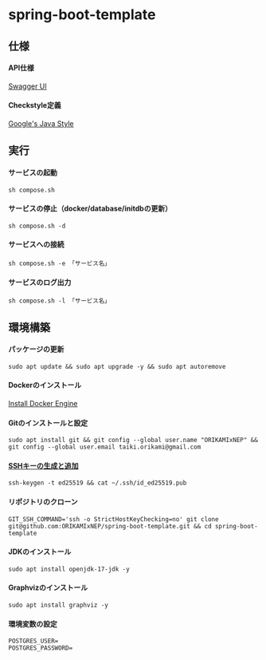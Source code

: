 # spring-boot-template

## 仕様

#### API仕様

[Swagger UI](http://localhost:8080/swagger-ui/index.html)

#### Checkstyle定義

[Google's Java Style](https://github.com/checkstyle/checkstyle/blob/master/src/main/resources/google_checks.xml)

## 実行

#### サービスの起動

```console
sh compose.sh
```

#### サービスの停止（docker/database/initdbの更新）

```console
sh compose.sh -d
```

#### サービスへの接続

```console
sh compose.sh -e 「サービス名」
```

#### サービスのログ出力

```console
sh compose.sh -l 「サービス名」
```

## 環境構築

#### パッケージの更新

```console
sudo apt update && sudo apt upgrade -y && sudo apt autoremove
```

#### Dockerのインストール

[Install Docker Engine](https://docs.docker.com/engine/install/ubuntu/)

#### Gitのインストールと設定

```console
sudo apt install git && git config --global user.name "ORIKAMIxNEP" && git config --global user.email taiki.orikami@gmail.com
```

#### [SSHキーの生成と追加](https://github.com/settings/ssh/new)

```console
ssh-keygen -t ed25519 && cat ~/.ssh/id_ed25519.pub
```

#### リポジトリのクローン

```console
GIT_SSH_COMMAND='ssh -o StrictHostKeyChecking=no' git clone git@github.com:ORIKAMIxNEP/spring-boot-template.git && cd spring-boot-template
```

#### JDKのインストール

```console
sudo apt install openjdk-17-jdk -y
```

#### Graphvizのインストール

```console
sudo apt install graphviz -y
```

#### 環境変数の設定

```env
POSTGRES_USER=
POSTGRES_PASSWORD=
```

